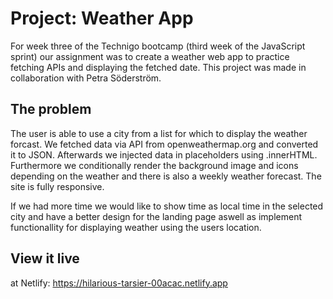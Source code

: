 # Project: Weather App
For week three of the Technigo bootcamp (third week of the JavaScript sprint) our assignment was to create a weather web app to practice fetching APIs and displaying the fetched date. This project was made in collaboration with Petra Söderström.

## The problem
The user is able to use a city from a list for which to display the weather forcast. We fetched data via API from openweathermap.org and converted it to JSON. Afterwards we injected data in placeholders using .innerHTML. Furthermore we conditionally render the background image and icons depending on the weather and there is also a weekly weather forecast. The site is fully responsive.

If we had more time we would like to show time as local time in the selected city and have a better design for the landing page aswell as implement functionallity for displaying weather using the users location.

## View it live
at Netlify: https://hilarious-tarsier-00acac.netlify.app
